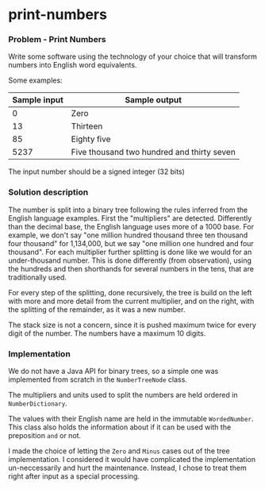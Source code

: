 # print-numbers

### Problem - Print Numbers

Write some software using the technology of your choice that will transform numbers into English word equivalents.

Some examples:


| Sample input | Sample output |
|--------------|---------------|
| 0 | Zero |
| 13 | Thirteen |
| 85 | Eighty five |
| 5237 | Five thousand two hundred and thirty seven |


The input number should be a signed integer (32 bits)

### Solution description

The number is split into a binary tree following the rules inferred from the English language examples.
First the "multipliers" are detected. Differently than the decimal base, the English language uses more of a 1000 base. For example, we don't say "one million hundred thousand three ten thousand four thousand" for 1,134,000, but we say "one million one hundred and four thousand". 
For each multiplier further splitting is done like we would for an under-thousand number. This is done differently (from observation), using the hundreds and then shorthands for several numbers in the tens, that are traditionally used.

For every step of the splitting, done recursively, the tree is build on the left with more and more detail from the current multiplier, and on the right, with the splitting of the remainder, as it was a new number.

The stack size is not a concern, since it is pushed maximum twice for every digit of the number. The numbers have a maximum 10 digits.

###  	Implementation

We do not have a Java API for binary trees, so a simple one was implemented from scratch in the `NumberTreeNode` class.

The multipliers and units used to split the numbers are held ordered in `NumberDictionary`.

The values with their English name are held in the immutable `WordedNumber`. This class also holds the information about if it can be used with the preposition `and` or not.

I made the choice of letting the `Zero` and `Minus` cases out of the tree implementation. I considered it would have complicated the implementation un-neccessarily and hurt the maintenance. Instead, I chose to treat them right after input as a special processing.

